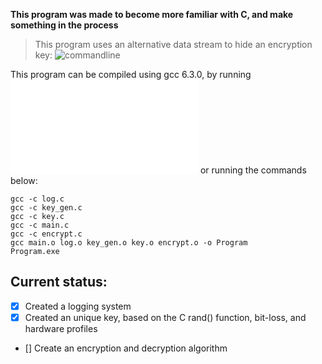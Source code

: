 **This program was made to become more familiar with C, and make something in the process**

> This program uses an alternative data stream to hide an encryption key: 
![commandline](https://github.com/sidhys1/encryption/blob/main/res/alternativeDataStream.png?raw=true)


This program can be compiled using gcc 6.3.0, by running ![this batch file](compile.bat) or running the commands below:
```
gcc -c log.c
gcc -c key_gen.c
gcc -c key.c
gcc -c main.c
gcc -c encrypt.c
gcc main.o log.o key_gen.o key.o encrypt.o -o Program
Program.exe
```

## Current status:

- [x] Created a logging system
- [x] Created an unique key, based on the C rand() function, bit-loss, and hardware profiles
- [] Create an encryption and decryption algorithm 